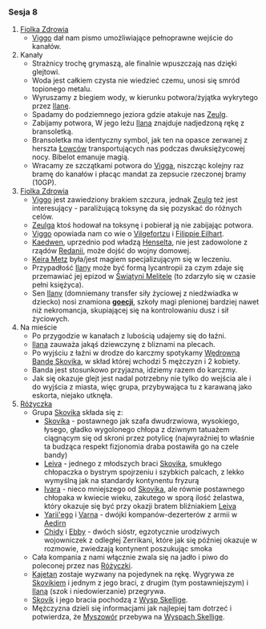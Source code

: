 ### Sesja 8
1. [Fiolka Zdrowia](#l_fiolka_zdrowia)
    - [Viggo](#p_viggo_regner) dał nam pismo umożliwiające pełnoprawne wejście do kanałów.
2. Kanały
    - Strażnicy trochę grymaszą, ale finalnie wpuszczają nas dzięki glejtowi.
    - Woda jest całkiem czysta nie wiedzieć czemu, unosi się smród topionego metalu.
    - Wyruszamy z biegiem wody, w kierunku potwora/żyjątka wykrytego przez [Ilanę](#g_ilana).
    - Spadamy do podziemnego jeziora gdzie atakuje nas [Zeulg](#b_zeulg).
    - Zabijamy potwora, W jego leżu [Ilana](#g_ilana) znajduje nadjedzoną rękę z bransoletką. 
    - Bransoletka ma identyczny symbol, jak ten na opasce zerwanej z herszta [Łowców](#r_lowca) transportujących nas podczas dwuksiężycowej nocy. Bibelot emanuje magią.
    - Wracamy ze szczątkami potwora do [Vigga](#p_viggo_regner), niszcząc kolejny raz bramę do kanałów i płacąc mandat za zepsucie rzeczonej bramy (10GP).
3. [Fiolka Zdrowia](#l_fiolka_zdrowia)
    - [Viggo](#p_viggo_regner) jest zawiedziony brakiem szczura, jednak [Zeulg](#b_zeulg) też jest interesujący - paraliżującą toksynę da się pozyskać do różnych celów.
    - [Zeulga](#b_zeulg) ktoś hodował na toksynę i pobierał ją nie zabijając potwora.
    - [Viggo](#p_viggo_regner) opowiada nam co wie o [Vilgefortzu](#p_vilgefortz) i [Filippie Eilhart](#p_filippa_eilhart).
    - [Kaedwen](#l_kaedwen), uprzednio pod władzą [Henselta](#p_krol_henselt), nie jest zadowolone z rządów [Redanii](#l_redania), może dojść do wojny domowej.
    - [Keira Metz](#p_keira_metz) była/jest magiem specjalizującym się w leczeniu.
    - Przypadłość [Ilany](#g_ilana) może być formą lycantropii za czym zdaje się przemawiać jej epizod w [Świątyni Melitele](#l_smelitele) (to zdarzyło się w czasie pełni księżyca).
    - Sen [Ilany](#g_ilana) (domniemany transfer siły życiowej z niedźwiadka w dziecko) nosi znamiona [**goecji**](#r_goecja), szkoły magi plenionej bardziej nawet niż nekromancja, skupiającej się na kontrolowaniu dusz i sił życiowych.
4. Na mieście
    - Po przygodzie w kanałach z lubością udajemy się do łaźni.
    - [Ilana](#g_ilana) zauważa jakąś dziewczynę z bliznami na plecach.
    - Po wyjściu z łaźni w drodze do karczmy spotykamy [Wędrowną Bandę Skovika](#p_wedrowna_banda_skovika), w skład której wchodzi 5 mężczyzn i 2 kobiety.
    - Banda jest stosunkowo przyjazna, idziemy razem do karczmy.
    - Jak się okazuje glejt jest nadal potrzebny nie tylko do wejścia ale i do wyjścia z miasta, więc grupa, przybywająca tu z karawaną jako eskorta, niejako utknęła.
5. [Różyczka](#l_rozyczka)
    - Grupa [Skovika](#p_skovik) składa się z:
        - [Skovika](#p_skovik) - postawnego jak szafa dwudrzwiowa, wysokiego, łysego, gładko wygolonego chłopa z dziwnym tatuażem ciągnącym się od skroni przez potylicę (najwyraźniej to właśnie ta budząca respekt fizjonomia draba postawiła go na czele bandy)
        - [Leiva](#p_leiv) - jednego z młodszych braci [Skovika](#p_skovik), smukłego chłopaczka o bystrym spojrzeniu i szybkich palcach, z lekko wymyślną jak na standardy kontynentu fryzurą
        - [Ivara](#p_ivar) - nieco mniejszego od [Skovika](#p_skovik), ale równie postawnego chłopaka w kwiecie wieku, zakutego w sporą ilość żelastwa, który okazuje się być przy okazji bratem bliźniakiem [Leiva](#p_leiv)
        - [Yarii'ego](#p_yarii) i [Varna](#p_varn) - dwójki kompanów-dezerterów z armii w [Aedirn](#l_aedirn)
        - [Chidy](#p_chida) i [Ebby](#p_ebba) - dwóch sióstr, egzotycznie urodziwych wojowniczek z odległej Zerrikani, które jak się później okazuje w rozmowie, zwiedzają kontynent poszukując smoka
    - Cała kompania z nami włącznie zwala się na jadło i piwo do poleconej przez nas [Różyczki](#l_rozyczka).
    - [Kajetan](#g_kajetan) zostaje wyzwany na pojedynek na rękę. Wygrywa ze [Skovikiem](#p_skovik) i jednym z jego braci, z drugim (tym postawniejszym) i [Ilaną](#g_ilana) (szok i niedowierzanie) przegrywa.
    - [Skovik](#p_skovik) i jego bracia pochodzą z [Wysp Skellige](#l_wyspy_skellige). 
    - Mężczyzna dzieli się informacjami jak najlepiej tam dotrzeć i potwierdza, że [Myszowór](#p_myszowor) przebywa na [Wyspach Skellige](#l_wyspy_skellige).